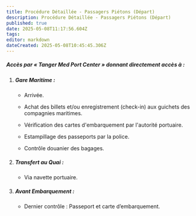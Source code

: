```yaml
---
title: Procédure Détaillée - Passagers Piétons (Départ)
description: Procédure Détaillée - Passagers Piétons (Départ)
published: true
date: 2025-05-08T11:17:56.604Z
tags: 
editor: markdown
dateCreated: 2025-05-08T10:45:45.306Z
---
```


##### Accès par « Tanger Med Port Center » donnant directement accès à :

  1. ##### **Gare Maritime :**

     *  Arrivée.

     *  Achat des billets et/ou enregistrement \(check-in\) aux guichets des compagnies maritimes.

     *  Vérification des cartes d'embarquement par l'autorité portuaire.

     *  Estampillage des passeports par la police.

     *  Contrôle douanier des bagages.

  2. ##### **Transfert au Quai :**

     *  Via navette portuaire.

  3. ##### **Avant Embarquement :**

     *  Dernier contrôle : Passeport et carte d’embarquement.